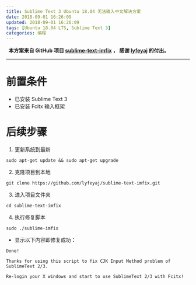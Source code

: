 ```yaml
---
title: Sublime Text 3 Ubuntu 18.04 无法输入中文解决方案
date: 2018-09-01 16:26:09
updated: 2018-09-01 16:26:09
tags: [Ubuntu 18.04 LTS, Sublime Text 3]
categories: 编程
---
```


**&nbsp;&nbsp;本方案来自 GitHub 项目 [sublime-text-imfix](https://github.com/lyfeyaj/sublime-text-imfix) ， 感谢 [lyfeyaj](https://github.com/lyfeyaj) 的付出。**

---
#  前置条件
  - 已安装 Sublime Text 3
  - 已安装 Fcitx 输入框架
#  后续步骤
  1. 更新系统到最新
  ```
  sudo apt-get update && sudo apt-get upgrade
  ```
  2. 克隆项目到本地
  ```
  git clone https://github.com/lyfeyaj/sublime-text-imfix.git
  ```
  3. 进入项目文件夹
  ```
  cd sublime-text-imfix
  ```
  4. 执行修复脚本
  ```
  sudo ./sublime-imfix
  ```
  - 显示以下内容即修复成功：
  ```
  Done!

  Thanks for using this script to fix CJK Input Method problem of SublimeText 2/3.

  Re-login your X windows and start to use SublimeText 2/3 with Fcitx!
  ```
